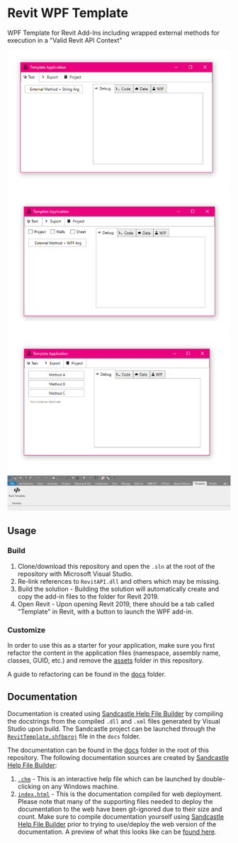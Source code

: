 # Revit WPF Template

WPF Template for Revit Add-Ins including wrapped external methods for execution in a "Valid Revit API Context"

![Window A](assets/window1.png)
![Window B](assets/window2.png)
![Window C](assets/window3.png)
![Revit Ribbon](assets/ribbon.png)

## Usage

### Build

1. Clone/download this repository and open the `.sln` at the root of the repository with Microsoft Visual Studio.
2. Re-link references to `RevitAPI.dll` and others which may be missing.
3. Build the solution - Building the solution will automatically create and copy the add-in files to the folder for Revit 2019.
4. Open Revit - Upon opening Revit 2019, there should be a tab called "Template" in Revit, with a button to launch the WPF add-in.

### Customize

In order to use this as a starter for your application, make sure you first refactor the content in the application files (namespace, assembly name, classes, GUID, etc.) and remove the [assets](/assets) folder in this repository.

A guide to refactoring can be found in the [docs](/docs/RefactorInstructions.md) folder.

## Documentation

Documentation is created using [Sandcastle Help File Builder](https://github.com/EWSoftware/SHFB) by compiling the docstrings from the compiled `.dll` and `.xml` files generated by Visual Studio upon build. The Sandcastle project can be launched through the [`RevitTemplate.shfbproj`](/docs/RevitTemplate.shfbproj) file in the `docs` folder.

The documentation can be found in the [docs](/docs) folder in the root of this repository. The following documentation sources are created by [Sandcastle Help File Builder](https://github.com/EWSoftware/SHFB):

1. [`.chm`](./docs/Help/Revit%20WPF%20Template%20Documentation.chm) - This is an interactive help file which can be launched by double-clicking on any Windows machine.
2. [`index.html`](./docs/Help/index.html) - This is the documentation compiled for web deployment. Please note that many of the supporting files needed to deploy the documentation to the web have been git-ignored due to their size and count. Make sure to compile documentation yourself using [Sandcastle Help File Builder](https://github.com/EWSoftware/SHFB) prior to trying to use/deploy the web version of the documentation. A preview of what this looks like can be [found here](https://revit-wpf-template-docs.now.sh).
